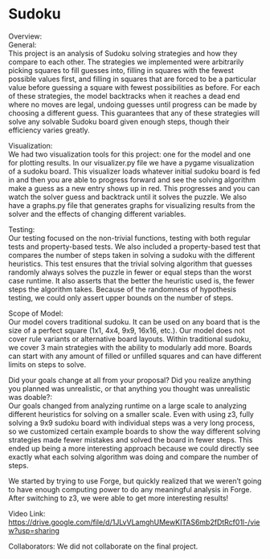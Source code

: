 # Sudoku

Overview: <br />
General:<br />
This project is an analysis of Sudoku solving strategies and how they compare to each other. The strategies we implemented were arbitrarily picking squares to fill guesses into, filling in squares with the fewest possible values first, and filling in squares that are forced to be a particular value before guessing a square with fewest possibilities as before. For each of these strategies, the model backtracks when it reaches a dead end where no moves are legal, undoing guesses until progress can be made by choosing a different guess. This guarantees that any of these strategies will solve any solvable Sudoku board given enough steps, though their efficiency varies greatly.

Visualization: <br />
We had two visualization tools for this project: one for the model and one for plotting results. In our visualizer.py file we have a pygame visualization of a sudoku board. This visualizer loads whatever initial sudoku board is fed in and then you are able to progress forward and see the solving algorithm make a guess as a new entry shows up in red. This progresses and you can watch the solver guess and backtrack until it solves the puzzle. We also have a graphs.py file that generates graphs for visualizing results from the solver and the effects of changing different variables.

Testing: <br />
Our testing focused on the non-trivial functions, testing with both regular tests and property-based tests. We also included a property-based test that compares the number of steps taken in solving a sudoku with the different heuristics. This test ensures that the trivial solving algorithm that guesses randomly always solves the puzzle in fewer or equal steps than the worst case runtime. It also asserts that the better the heuristic used is, the fewer steps the algorithm takes. Because of the randomness of hypothesis testing, we could only assert upper bounds on the number of steps.  

Scope of Model:<br />
Our model covers traditional sudoku. It can be used on any board that is the size of a perfect square (1x1, 4x4, 9x9, 16x16, etc.). Our model does not cover rule variants or alternative board layouts. Within traditional sudoku, we cover 3 main strategies with the ability to modularly add more. Boards can start with any amount of filled or unfilled squares and can have different limits on steps to solve. 

Did your goals change at all from your proposal? Did you realize anything you planned was unrealistic, or that anything you thought was unrealistic was doable?:<br />
Our goals changed from analyzing runtime on a large scale to analyzing different heuristics for solving on a smaller scale. Even with using z3, fully solving a 9x9 sudoku board with individual steps was a very long process, so we customized certain example boards to show the way different solving strategies made fewer mistakes and solved the board in fewer steps. This ended up being a more interesting approach because we could directly see exactly what each solving algorithm was doing and compare the number of steps. 

We started by trying to use Forge, but quickly realized that we weren’t going to have enough computing power to do any meaningful analysis in Forge. After switching to z3, we were able to get more interesting results! 


Video Link: https://drive.google.com/file/d/1JLvVLamghUMewKITAS6mb2fDtRcf01l-/view?usp=sharing

Collaborators: We did not collaborate on the final project.
